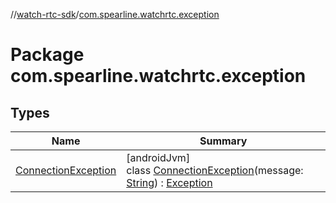 //[watch-rtc-sdk](../../index.md)/[com.spearline.watchrtc.exception](index.md)

# Package com.spearline.watchrtc.exception

## Types

| Name | Summary |
|---|---|
| [ConnectionException](-connection-exception/index.md) | [androidJvm]<br>class [ConnectionException](-connection-exception/index.md)(message: [String](https://kotlinlang.org/api/latest/jvm/stdlib/kotlin/-string/index.html)) : [Exception](https://developer.android.com/reference/kotlin/java/lang/Exception.html) |
